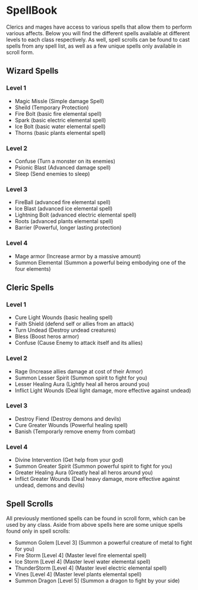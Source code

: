 # SpellBook

Clerics and mages have access to various spells that allow them to perform various affects. Below you will find the different spells available at different levels to each class respectively. As well, spell scrolls can be found to cast spells from any spell list, as well as a few unique spells only available in scroll form.

## Wizard Spells

### Level 1

- Magic Missle (Simple damage Spell)
- Sheild (Temporary Protection)
- Fire Bolt (basic fire elemental spell)
- Spark (basic electric elemental spell)
- Ice Bolt (basic water elemental spell)
- Thorns (basic plants elemental spell)

### Level 2

- Confuse (Turn a monster on its enemies)
- Psionic Blast (Advanced damage spell)
- Sleep (Send enemies to sleep)

### Level 3

- FireBall (advanced fire elemental spell)
- Ice Blast (advanced ice elemental spell)
- Lightning Bolt (advanced electric elemental spell)
- Roots (advanced plants elemental spell)
- Barrier (Powerful, longer lasting protection)

### Level 4

- Mage armor (Increase armor by a massive amount)
- Summon Elemental (Summon a powerful being embodying one of the four elements)

## Cleric Spells

### Level 1

- Cure Light Wounds (basic healing spell)
- Faith Shield (defend self or allies from an attack)
- Turn Undead (Destroy undead creatures)
- Bless (Boost heros armor)
- Confuse (Cause Enemy to attack itself and its allies)

### Level 2

- Rage (Increase allies damage at cost of their Armor)
- Summon Lesser Spirit (Summon spirit to fight for you)
- Lesser Healing Aura (Lightly heal all heros around you)
- Inflict Light Wounds (Deal light damage, more effective against undead)

### Level 3

- Destroy Fiend (Destroy demons and devils)
- Cure Greater Wounds (Powerful healing spell)
- Banish (Temporarly remove enemy from combat)

### Level 4

- Divine Intervention (Get help from your god)
- Summon Greater Spirit (Summon powerful spirit to fight for you)
- Greater Healing Aura (Greatly heal all heros around you)
- Inflict Greater Wounds (Deal heavy damage, more effective against undead, demons and devils)

## Spell Scrolls

All previously mentioned spells can be found in scroll form, which can be used by any class.
Aside from above spells here are some unique spells found only in spell scrolls:

- Summon Golem [Level 3] (Summon a powerful creature of metal to fight for you)
- Fire Storm [Level 4] (Master level fire elemental spell)
- Ice Storm [Level 4] (Master level water elemental spell)
- ThunderStorm [Level 4] (Master level electric elemental spell)
- Vines [Level 4] (Master level plants elemental spell)
- Summon Dragon [Level 5] (Summon a dragon to fight by your side)
